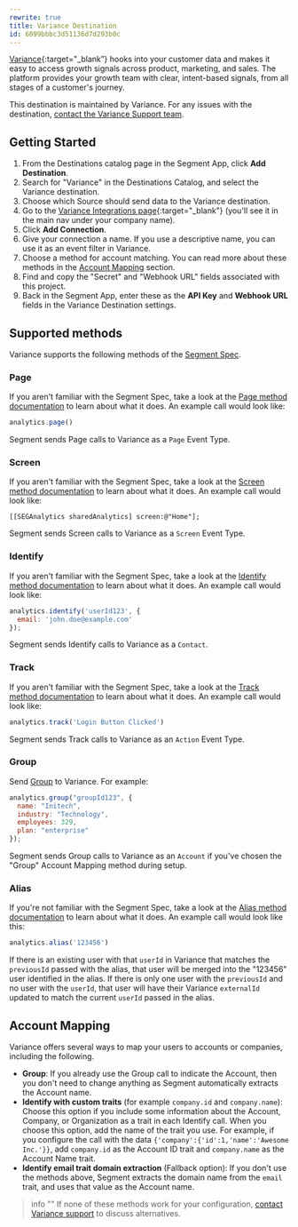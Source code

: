 ```yaml
---
rewrite: true
title: Variance Destination
id: 6099bbbc3d51136d7d293b0c
---
```

[Variance](https://variance.com?utm_source=segmentio&utm_medium=docs&utm_campaign=partners){:target="_blank”} hooks into your customer data and makes it easy to access growth signals across product, marketing, and sales. The platform provides your growth team with clear, intent-based signals, from all stages of a customer's journey.

This destination is maintained by Variance. For any issues with the destination, [contact the Variance Support team](mailto:support@variance.com).

## Getting Started


1. From the Destinations catalog page in the Segment App, click **Add Destination**.
2. Search for "Variance" in the Destinations Catalog, and select the Variance destination.
3. Choose which Source should send data to the Variance destination.
4. Go to the [Variance Integrations page](http://app.variance.com/integrations){:target="_blank"} (you'll see it in the main nav under your company name).
5. Click **Add Connection**.
6. Give your connection a name. If you use a descriptive name, you can use it as an event filter in Variance.
7. Choose a method for account matching. You can read more about these methods in the [Account Mapping](#account-mapping) section.
8. Find and copy the "Secret" and "Webhook URL" fields associated with this project.
9. Back in the Segment App, enter these as the **API Key** and **Webhook URL** fields in the Variance Destination settings.

## Supported methods

Variance supports the following methods of the [Segment Spec](/docs/connections/spec).

### Page

If you aren't familiar with the Segment Spec, take a look at the [Page method documentation](/docs/connections/spec/page/) to learn about what it does. An example call would look like:

```js
analytics.page()
```

Segment sends Page calls to Variance as a `Page` Event Type. 


### Screen

If you aren't familiar with the Segment Spec, take a look at the [Screen method documentation](/docs/connections/spec/screen/) to learn about what it does. An example call would look like:

```obj-c
[[SEGAnalytics sharedAnalytics] screen:@"Home"];
```

Segment sends Screen calls to Variance as a `Screen` Event Type. 


### Identify

If you aren't familiar with the Segment Spec, take a look at the [Identify method documentation](/docs/connections/spec/identify/) to learn about what it does. An example call would look like:

```js
analytics.identify('userId123', {
  email: 'john.doe@example.com'
});
```

Segment sends Identify calls to Variance as a `Contact`.


### Track

If you aren't familiar with the Segment Spec, take a look at the [Track method documentation](/docs/connections/spec/track/) to learn about what it does. An example call would look like:

```js
analytics.track('Login Button Clicked')
```

Segment sends Track calls to Variance as an `Action` Event Type.


### Group

Send [Group](/docs/connections/spec/group) to Variance. For example:

```js
analytics.group("groupId123", {
  name: "Initech",
  industry: "Technology",
  employees: 329,
  plan: "enterprise"
});
```

Segment sends Group calls to Variance as an `Account` if you've chosen the "Group" Account Mapping method during setup.

### Alias

If you're not familiar with the Segment Spec, take a look at the [Alias method documentation](/docs/connections/spec/alias/) to learn about what it does. An example call would look like this:

```js
analytics.alias('123456')
```

If there is an existing user with that `userId` in Variance that matches the `previousId` passed with the alias, that user will be merged into the "123456" user identified in the alias. If there is only one user with the `previousId` and no user with the `userId`, that user will have their Variance `externalId` updated to match the current `userId` passed in the alias.

## Account Mapping

Variance offers several ways to map your users to accounts or companies, including the following.

 - **Group**: If you already use the Group call to indicate the Account, then you don't need to change anything as Segment automatically extracts the Account name.
 - **Identify with custom traits** (for example `company.id` and `company.name`): Choose this option if you include some information about the Account, Company, or Organization as a trait in each Identify call. When you choose this option, add the name of the trait you use. For example, if you configure the call with the data `{'company':{'id':1,'name':'Awesome Inc.'}}`, add `company.id` as the Account ID trait and `company.name` as the Account Name trait.
 - **Identify email trait domain extraction** (Fallback option): If you don't use the methods above, Segment extracts the domain name from the `email` trait, and uses that value as the Account name.

> info ""
> If none of these methods work for your configuration, [contact Variance support](mailto:support@variance.com) to discuss alternatives.
